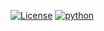 
[![License](https://img.shields.io/badge/License-Apache%202.0-blue.svg)](https://opensource.org/licenses/Apache-2.0)
[![python](https://www.python.org/static/img/python-logo.png)](https://www.python.org/)
